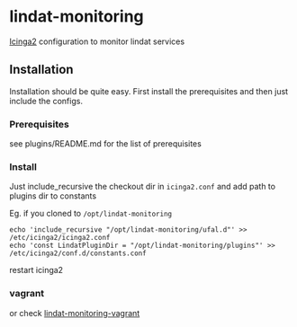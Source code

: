# lindat-monitoring
[Icinga2](https://www.icinga.org/icinga/icinga-2/) configuration to monitor lindat services

## Installation

Installation should be quite easy. First install the prerequisites and then just include the configs.


### Prerequisites
see plugins/README.md for the list of prerequisites

### Install
Just include_recursive the checkout dir in `icinga2.conf` and add path to plugins dir to constants

Eg. if you cloned to `/opt/lindat-monitoring`

```
echo 'include_recursive "/opt/lindat-monitoring/ufal.d"' >> /etc/icinga2/icinga2.conf
echo 'const LindatPluginDir = "/opt/lindat-monitoring/plugins"' >> /etc/icinga2/conf.d/constants.conf
```

restart icinga2

### vagrant

or check [lindat-monitoring-vagrant](https://github.com/ufal/lindat-monitoring-vagrant)
